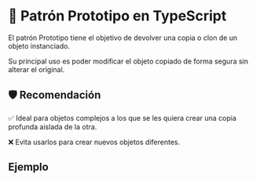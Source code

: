 # 🧩 Patrón Prototipo en TypeScript

El patrón Prototipo tiene el objetivo de devolver una copia o clon de un objeto instanciado.

Su principal uso es poder modificar el objeto copiado de forma segura sin alterar el original.

## 🛡️ Recomendación

✅ Ideal para objetos complejos a los que se les quiera crear una copia profunda aislada de la otra.

❌ Evita usarlos para crear nuevos objetos diferentes.

## Ejemplo

```tsx
```